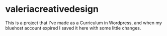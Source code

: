 # valeriacreativedesign

This is a project that I've made as a Curriculum in Wordpress,
 and when my bluehost account expired I saved it here with some little changes.